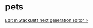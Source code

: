 # pets

[Edit in StackBlitz next generation editor ⚡️](https://stackblitz.com/~/github.com/Reah2/pets)